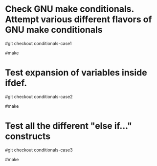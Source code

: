 
Check GNU make conditionals.
Attempt various different flavors of GNU make conditionals
==========================================================

#git checkout conditionals-case1

#make

Test expansion of variables inside ifdef.
========================================

#git checkout conditionals-case2

#make


Test all the different "else if..." constructs
==============================================

#git checkout conditionals-case3

#make
